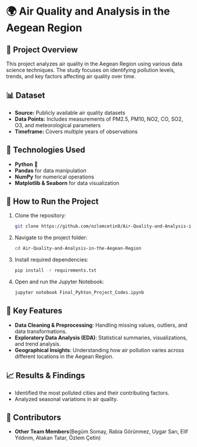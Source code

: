 
# 🌍 Air Quality and Analysis in the Aegean Region

## 📌 Project Overview
This project analyzes air quality in the Aegean Region using various data science techniques. The study focuses on identifying pollution levels, trends, and key factors affecting air quality over time.

## 📊 Dataset
- **Source:** Publicly available air quality datasets
- **Data Points:** Includes measurements of PM2.5, PM10, NO2, CO, SO2, O3, and meteorological parameters
- **Timeframe:** Covers multiple years of observations

## 🔧 Technologies Used
- **Python** 🐍
- **Pandas** for data manipulation
- **NumPy** for numerical operations
- **Matplotlib & Seaborn** for data visualization

## 🚀 How to Run the Project
1. Clone the repository:
   ```sh
   git clone https://github.com/ozlemcetin8/Air-Quality-and-Analysis-in-the-Aegean-Region.git
   ```
2. Navigate to the project folder:
   ```sh
   cd Air-Quality-and-Analysis-in-the-Aegean-Region
   ```
3. Install required dependencies:
   ```sh
   pip install -r requirements.txt
   ```
4. Open and run the Jupyter Notebook:
   ```sh
   jupyter notebook Final_Pyhton_Project_Codes.ipynb
   ```

## 📌 Key Features
- **Data Cleaning & Preprocessing**: Handling missing values, outliers, and data transformations.
- **Exploratory Data Analysis (EDA)**: Statistical summaries, visualizations, and trend analysis.
- **Geographical Insights**: Understanding how air pollution varies across different locations in the Aegean Region.

## 📈 Results & Findings
- Identified the most polluted cities and their contributing factors.
- Analyzed seasonal variations in air quality.

## 🤝 Contributors
- **Other Team Members**(Begüm Somay, Rabia Görünmez, Uygar Sarı, Elif Yıldırım, Atakan Tatar, Özlem Çetin)

